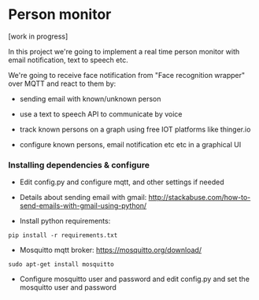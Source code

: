 # Person monitor

[work in progress]

In this project we're going to implement a real time person monitor with email notification,
text to speech etc.

We're going to receive face notification from "Face recognition wrapper" over MQTT and react
to them by:

- sending email with known/unknown person 

- use a text to speech API to communicate by voice 

- track known persons on a graph using free IOT platforms like thinger.io

- configure known persons, email notification etc etc in a graphical UI


### Installing dependencies & configure

* Edit config.py and configure mqtt, and other settings if needed

* Details about sending email with gmail: http://stackabuse.com/how-to-send-emails-with-gmail-using-python/

* Install python requirements:
````
pip install -r requirements.txt
````

* Mosquitto mqtt broker: https://mosquitto.org/download/

````
sudo apt-get install mosquitto
````

* Configure mosquitto user and password and edit config.py and set the mosquitto user and password


